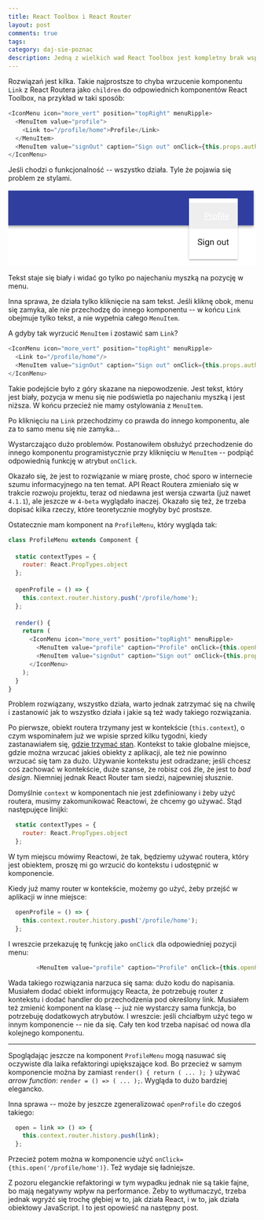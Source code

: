 ```yaml
---
title: React Toolbox i React Router
layout: post
comments: true
tags: 
category: daj-sie-poznac
description: Jedną z wielkich wad React Toolbox jest kompletny brak wsparcia dla React Routera. Domyślne komponenty obsługują tylko zwykłe linki, co bywa kłopotliwe i doczekało się nawet całkiem pokaźnej liczby <a href="https://github.com/react-toolbox/react-toolbox/issues?utf8=%E2%9C%93&q=is%3Aissue%20%22react%20router%22">issues</a> na GitHubie. Trzeba jakoś obejść ten problem.
---
```


Rozwiązań jest kilka.
Takie najprostsze to chyba wrzucenie komponentu `Link` z React Routera jako `children` do odpowiednich komponentów React Toolbox, na przykład w taki sposób:

```javascript
<IconMenu icon="more_vert" position="topRight" menuRipple>
  <MenuItem value="profile">
    <Link to="/profile/home">Profile</Link>
  </MenuItem>
  <MenuItem value="signOut" caption="Sign out" onClick={this.props.auth.handleSignOut}/>
</IconMenu>
```

Jeśli chodzi o funkcjonalność -- wszystko działa.
Tyle że pojawia się problem ze stylami.

![React Toolbox - wrong styles](/assets/img/posts/react-toolbox-drawback-2.png)

Tekst staje się biały i widać go tylko po najechaniu myszką na pozycję w menu.

Inna sprawa, że działa tylko kliknięcie na sam tekst.
Jeśli kliknę obok, menu się zamyka, ale nie przechodzę do innego komponentu -- w końcu `Link` obejmuje tylko tekst, a nie wypełnia całego `MenuItem`.

A gdyby tak wyrzucić `MenuItem` i zostawić sam `Link`?

```javascript
<IconMenu icon="more_vert" position="topRight" menuRipple>
  <Link to="/profile/home"/>
  <MenuItem value="signOut" caption="Sign out" onClick={this.props.auth.handleSignOut}/>
</IconMenu>
```

Takie podejście było z góry skazane na niepowodzenie.
Jest tekst, który jest biały, pozycja w menu się nie podświetla po najechaniu myszką i jest niższa.
W końcu przecież nie mamy ostylowania z `MenuItem`.

Po kliknięciu na `Link` przechodzimy co prawda do innego komponentu, ale za to samo menu się nie zamyka...

Wystarczająco dużo problemów.
Postanowiłem obsłużyć przechodzenie do innego komponentu programistycznie przy kliknięciu w `MenuItem` -- podpiąć odpowiednią funkcję w atrybut `onClick`.

Okazało się, że jest to rozwiązanie w miarę proste, choć sporo w internecie szumu informacyjnego na ten temat.
API React Routera zmieniało się w trakcie rozwoju projektu, teraz od niedawna jest wersja czwarta (już nawet `4.1.1`), ale jeszcze w `4-beta` wyglądało inaczej.
Okazało się też, że trzeba dopisać kilka rzeczy, które teoretycznie mogłyby być prostsze.

Ostatecznie mam komponent na `ProfileMenu`, który wygląda tak:

```javascript
class ProfileMenu extends Component {

  static contextTypes = {
    router: React.PropTypes.object
  };

  openProfile = () => {
    this.context.router.history.push('/profile/home');
  };

  render() {
    return (
      <IconMenu icon="more_vert" position="topRight" menuRipple>
        <MenuItem value="profile" caption="Profile" onClick={this.openProfile}/>
        <MenuItem value="signOut" caption="Sign out" onClick={this.props.auth.handleSignOut}/>
      </IconMenu>
    );
  }
}
```

Problem rozwiązany, wszystko działa, warto jednak zatrzymać się na chwilę i zastanowić jak to wszystko działa i jakie są też wady takiego rozwiązania.

Po pierwsze, obiekt routera trzymany jest w kontekście (`this.context`), o czym wspominałem już we wpisie sprzed kilku tygodni, kiedy zastanawiałem się, [gdzie trzymać stan](http://dzikowski.github.io/daj-sie-poznac/2017/03/25/gdzie-trzymac-stan/).
Kontekst to takie globalne miejsce, gdzie można wrzucać jakieś obiekty z aplikacji, ale też nie powinno wrzucać się tam za dużo.
Używanie kontekstu jest odradzane; jeśli chcesz coś zachować w kontekście, duże szanse, że robisz coś źle, że jest to _bad design_.
Niemniej jednak React Router tam siedzi, najpewniej słusznie.

Domyślnie `context` w komponentach nie jest zdefiniowany i żeby użyć routera, musimy zakomunikować Reactowi, że chcemy go używać.
Stąd następujęce linijki:

```javascript
  static contextTypes = {
    router: React.PropTypes.object
  };
```

W tym miejscu mówimy Reactowi, że tak, będziemy używać routera, który jest obiektem, proszę mi go wrzucić do kontekstu i udostępnić w komponencie.

Kiedy już mamy router w kontekście, możemy go użyć, żeby przejść w aplikacji w inne miejsce:

```javascript
  openProfile = () => {
    this.context.router.history.push('/profile/home');
  };
```

I wreszcie przekazuję tę funkcję jako `onClick` dla odpowiedniej pozycji menu:

```javascript
        <MenuItem value="profile" caption="Profile" onClick={this.openProfile}/>
```

Wada takiego rozwiązania narzuca się sama: dużo kodu do napisania.
Musiałem dodać obiekt informujący Reacta, że potrzebuję router z kontekstu i dodać handler do przechodzenia pod określony link.
Musiałem też zmienić komponent na klasę -- już nie wystarczy sama funkcja, bo potrzebuję dodatkowych atrybutów.
I wreszcie: jeśli chciałbym użyć tego w innym komponencie -- nie da się.
Cały ten kod trzeba napisać od nowa dla kolejnego komponentu.

---

Spoglądając jeszcze na komponent `ProfileMenu` mogą nasuwać się oczywiste dla laika refaktoringi upiększające kod.
Bo przecież w samym komponencie można by zamiast `render() { return ( ... ); }` używać _arrow function_: `render = () => ( ... );`.
Wygląda to dużo bardziej elegancko.

Inna sprawa -- może by jeszcze zgeneralizować `openProfile` do czegoś takiego:

```javascript
  open = link => () => {
    this.context.router.history.push(link);
  };
```

Przecież potem można w komponencie użyć `onClick={this.open('/profile/home')}`.
Też wydaje się ładniejsze.

Z pozoru eleganckie refaktoringi w tym wypadku jednak nie są takie fajne, bo mają negatywny wpływ na performance.
Żeby to wytłumaczyć, trzeba jednak wgryźć się trochę głębiej w to, jak działa React, i w to, jak działa obiektowy JavaScript.
I to jest opowieść na następny post.